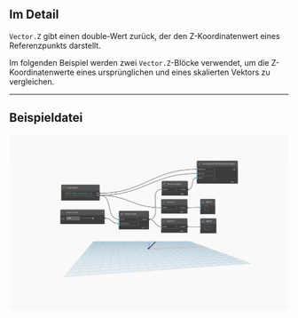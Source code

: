 ## Im Detail
`Vector.Z` gibt einen double-Wert zurück, der den Z-Koordinatenwert eines Referenzpunkts darstellt.

Im folgenden Beispiel werden zwei `Vector.Z`-Blöcke verwendet, um die Z-Koordinatenwerte eines ursprünglichen und eines skalierten Vektors zu vergleichen.

___
## Beispieldatei

![Vector.Z](./Autodesk.DesignScript.Geometry.Vector.Z_img.jpg)

